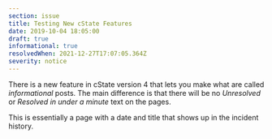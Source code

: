 ```yaml
---
section: issue
title: Testing New cState Features
date: 2019-10-04 18:05:00
draft: true
informational: true
resolvedWhen: 2021-12-27T17:07:05.364Z
severity: notice
---
```


There is a new feature in cState version 4 that lets you make what are called _informational_ posts. The main difference is that there will be no _Unresolved_ or _Resolved in under a minute_ text on the pages.

This is essentially a page with a date and title that shows up in the incident history.
